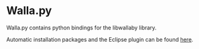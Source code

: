 Walla.py
===
Walla.py contains python bindings for the libwallaby library.

Automatic installation packages and the Eclipse plugin can be found [here](https://gitlab.com/groups/Almighty7).
